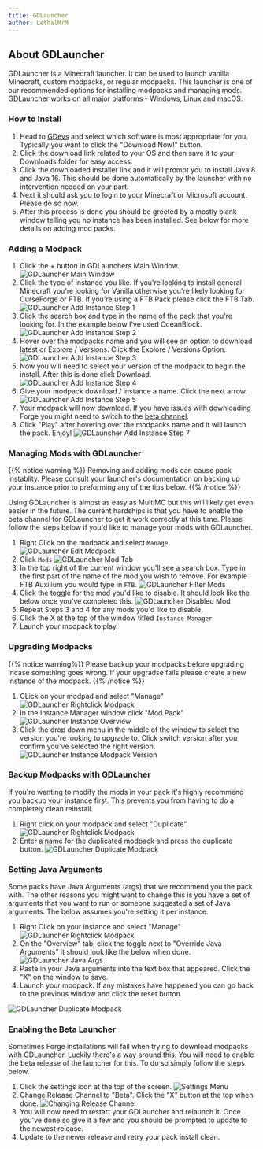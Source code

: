 ```yaml
---
title: GDLauncher
author: LethalMrM
---
```


## About GDLauncher

GDLauncher is a Minecraft launcher. It can be used to launch vanilla Minecraft, custom modpacks, or regular modpacks. This launcher is one of our recommended options for installing modpacks and managing mods. GDLauncher works on all major platforms - Windows, Linux and macOS.

### How to Install

1. Head to [GDevs](https://gdevs.io) and select which software is most appropriate for you. Typically you want to click the "Download Now!" button.
2. Click the download link related to your OS and then save it to your Downloads folder for easy access.
3. Click the downloaded installer link and it will prompt you to install Java 8 and Java 16. This should be done automatically by the launcher with no intervention needed on your part. 
4. Next it should ask you to login to your Minecraft or Microsoft account. Please do so now.
5. After this process is done you should be greeted by a mostly blank window telling you no instance has been installed. See below for more details on adding mod packs.


### Adding a Modpack

1. Click the + button in GDLaunchers Main Window. 
![GDLauncher Main Window](/assets/images/gdlauncher/gdlauncher-main.png)
2. Click the type of instance you like. If you're looking to install general Minecraft you're looking for Vanilla otherwise you're likely looking for CurseForge or FTB. If you're using a FTB Pack please click the FTB Tab.
![GDLauncher Add Instance Step 1](/assets/images/gdlauncher/gdlauncher-instance-step-1.png)
3. Click the search box and type in the name of the pack that you're looking for. In the example below I've used OceanBlock.
![GDLauncher Add Instance Step 2](/assets/images/gdlauncher/gdlauncher-instance-step-2.png)
3. Hover over the modpacks name and you will see an option to download latest or Explore / Versions. Click the Explore / Versions Option.
![GDLauncher Add Instance Step 3](/assets/images/gdlauncher/gdlauncher-instance-step-3.png)
4. Now you will need to select your version of the modpack to begin the install. After this is done click Download.
![GDLauncher Add Instance Step 4](/assets/images/gdlauncher/gdlauncher-instance-step-4.png)
5. Give your modpack download / instance a name. Click the next arrow.
![GDLauncher Add Instance Step 5](/assets/images/gdlauncher/gdlauncher-instance-step-5.png)
6. Your modpack will now download. If you have issues with downloading Forge you might need to switch to the [beta channel](#enabling-the-beta-launcher).
7. Click "Play" after hovering over the modpacks name and it will launch the pack. Enjoy!
![GDLauncher Add Instance Step 7](/assets/images/gdlauncher/gdlauncher-instance-step-7.png)

### Managing Mods with GDLauncher

{{% notice warning %}}
Removing and adding mods can cause pack instablity. Please consult your launcher's documentation on backing up your instance prior to preforming any of the tips below.
{{% /notice %}}

Using GDLauncher is almost as easy as MultiMC but this will likely get even easier in the future. The current hardships is that you have to enable the beta channel for GDLauncher to get it work correctly at this time. Please follow the steps below if you'd like to manage your mods with GDLauncher.

1. Right Click on the modpack and select `Manage`.
![GDLauncher Edit Modpack](/assets/images/gdlauncher/gdlauncher-rightclick.png) 
2. Click `Mods`
![GDLauncher Mod Tab](/assets/images/gdlauncher/gdlauncher-manage-mods.png)
3. In the top right of the current window you'll see a search box. Type in the first part of the name of the mod you wish to remove. For example FTB Auxilium you would type in `FTB`.
![GDLauncher Filter Mods](/assets/images/gdlauncher/gdlauncher-filter-mods.png)
4. Click the toggle for the mod you'd like to disable. It should look like the below once you've completed this.
![GDLauncher Disabled Mod](/assets/images/gdlauncher/gdlauncher-disabled-mod.png)
5. Repeat Steps 3 and 4 for any mods you'd like to disable.
6. Click the X at the top of the window titled `Instance Manager`
7. Launch your modpack to play.

### Upgrading Modpacks

{{% notice warning%}}
Please backup your modpacks before upgrading incase something goes wrong. If your upgradse fails please create a new instance of the modpack.
{{% /notice %}}

1. CLick on your modpad and select "Manage"
![GDLauncher Rightclick Modpack](/assets/images/gdlauncher/gdlauncher-rightclick.png) 
2. In the Instance Manager window click "Mod Pack"
![GDLauncher Instance Overview](/assets/images/gdlauncher/gdlauncher-instance-overview.png)
3. Click the drop down menu in the middle of the window to select the version you're looking to upgrade to. Click switch version after you confirm you've selected the right version.
![GDLauncher Instance Modpack Version](/assets/images/gdlauncher/gdlauncher-instance-modpack.png)

### Backup Modpacks with GDLauncher

If you're wanting to modify the mods in your pack it's highly recommend you backup your instance first. This prevents you from having to do a completely clean reinstall.

1. Right click on your modpack and select "Duplicate"
![GDLauncher Rightclick Modpack](/assets/images/gdlauncher/gdlauncher-rightclick.png) 
2. Enter a name for the duplicated modpack and press the duplicate button.
![GDLauncher Duplicate Modpack](/assets/images/gdlauncher/gdlauncher-duplicate.png)

### Setting Java Arguments
Some packs have Java Arguments (args) that we recommend you the pack with. The other reasons you might want to change this is you have a set of arguments that you want to run or someone suggested a set of Java arguments. The below assumes you're setting it per instance.

1. Right Click on your instance and select "Manage"
![GDLauncher Rightclick Modpack](/assets/images/gdlauncher/gdlauncher-rightclick.png) 
2. On the "Overview" tab, click the toggle next to "Override Java Arguments" it should look like the below when done.
![GDLauncher Java Args](/assets/images/gdlauncher/gdlauncher-java-args.png)
3. Paste in your Java arguments into the text box that appeared. Click the "X" on the window to save.
4. Launch your modpack. If any mistakes have happened you can go back to the previous window and click the reset button.

![GDLauncher Duplicate Modpack](/assets/images/gdlauncher/gdlauncher-duplicate.png)

### Enabling the Beta Launcher

Sometimes Forge installations will fail when trying to download modpacks with GDLauncher. Luckily there's a way around this. You will need to enable the beta release of the launcher for this. To do so simply follow the steps below.

1. Click the settings icon at the top of the screen.
![Settings Menu](/assets/images/gdlauncher/gdlauncher-beta-1.png)
2. Change Release Channel to "Beta". Click the "X" button at the top when done.
![Changing Release Channel](/assets/images/gdlauncher/gdlauncher-beta-2.png)
3. You will now need to restart your GDLauncher and relaunch it. Once you've done so give it a few and you should be prompted to update to the newest release.
4. Update to the newer release and retry your pack install clean.
